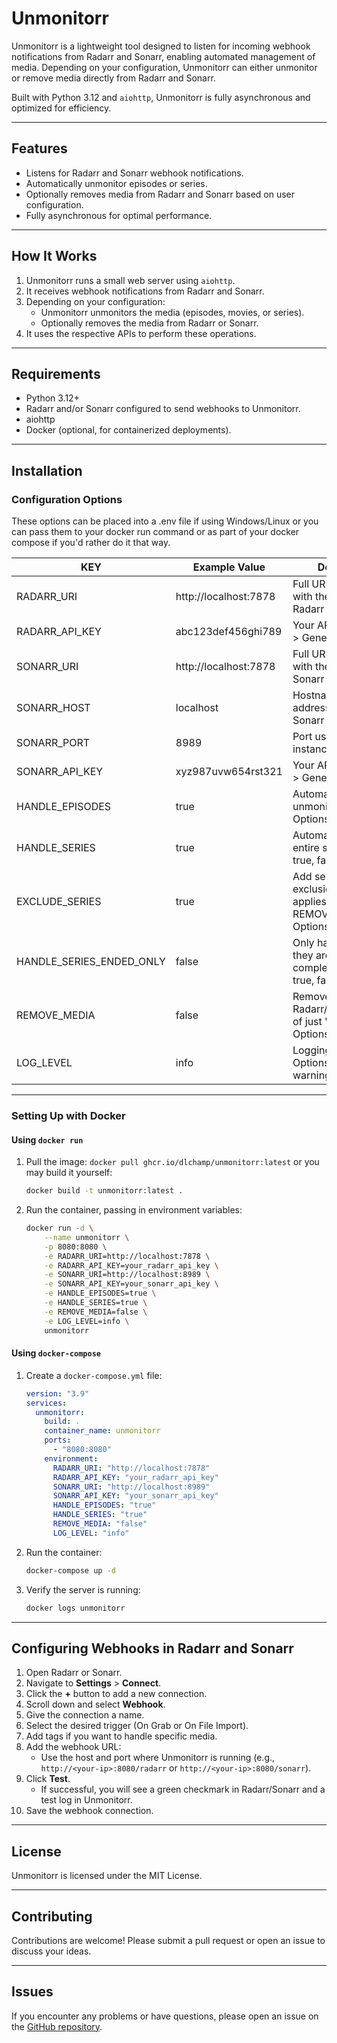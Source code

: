 # Unmonitorr

Unmonitorr is a lightweight tool designed to listen for incoming webhook notifications from Radarr and Sonarr, enabling automated management of media. Depending on your configuration, Unmonitorr can either unmonitor or remove media directly from Radarr and Sonarr.

Built with Python 3.12 and `aiohttp`, Unmonitorr is fully asynchronous and optimized for efficiency. 

---

## Features
- Listens for Radarr and Sonarr webhook notifications.
- Automatically unmonitor episodes or series.
- Optionally removes media from Radarr and Sonarr based on user configuration.
- Fully asynchronous for optimal performance.

---

## How It Works
1. Unmonitorr runs a small web server using `aiohttp`.
2. It receives webhook notifications from Radarr and Sonarr.
3. Depending on your configuration:
   - Unmonitorr unmonitors the media (episodes, movies, or series).
   - Optionally removes the media from Radarr or Sonarr.
4. It uses the respective APIs to perform these operations.

---

## Requirements
- Python 3.12+
- Radarr and/or Sonarr configured to send webhooks to Unmonitorr.
- aiohttp
- Docker (optional, for containerized deployments).

---

## Installation

### Configuration Options
These options can be placed into a .env file if using Windows/Linux or you can pass them to your docker run
command or as part of your docker compose if you'd rather do it that way.

| KEY                       | Example Value         | Description                                                                                   |
|---------------------------|-----------------------|-----------------------------------------------------------------------------------------------|
| RADARR_URI                | http://localhost:7878 | Full URL or hostname with the port to your Radarr instance                                    |
| RADARR_API_KEY            | abc123def456ghi789    | Your API Key (Settings > General > API Key)                                                   |
| SONARR_URI                | http://localhost:7878 | Full URL or hostname with the port to your Sonarr instance                                    |
| SONARR_HOST               | localhost             | Hostname or IP address for your Sonarr instance                                               |
| SONARR_PORT               | 8989                  | Port used by your instance of Sonarr                                                          |
| SONARR_API_KEY            | xyz987uvw654rst321    | Your API Key (Settings > General > API Key)                                                   |
| HANDLE_EPISODES           | true                  | Automatically unmonitor episodes. Options: true, false                                        |
| HANDLE_SERIES             | true                  | Automatically handle entire series. Options: true, false                                      |
| EXCLUDE_SERIES            | true                  | Add series to import exclusion list. Only applies if REMOVE_MEDIA=true. Options: true, false  |
| HANDLE_SERIES_ENDED_ONLY  | false                 | Only handle series if they are ended and complete. Options: true, false                       |
| REMOVE_MEDIA              | false                 | Remove media from Radarr/Sonarr instead of just "Unmonitor". Options: true, false             |
| LOG_LEVEL                 | info                  | Logging level. Options: debug, info, warning, error, critical                                 |

---

### Setting Up with Docker
#### Using `docker run`
1. Pull the image: `docker pull ghcr.io/dlchamp/unmonitorr:latest` or you may build it yourself:
    ```bash
    docker build -t unmonitorr:latest .
    ```

2. Run the container, passing in environment variables:
    ```bash
    docker run -d \
        --name unmonitorr \
        -p 8080:8080 \
        -e RADARR_URI=http://localhost:7878 \
        -e RADARR_API_KEY=your_radarr_api_key \
        -e SONARR_URI=http://localhost:8989 \
        -e SONARR_API_KEY=your_sonarr_api_key \
        -e HANDLE_EPISODES=true \
        -e HANDLE_SERIES=true \
        -e REMOVE_MEDIA=false \
        -e LOG_LEVEL=info \
        unmonitorr
    ```

#### Using `docker-compose`
1. Create a `docker-compose.yml` file:
    ```yaml
    version: "3.9"
    services:
      unmonitorr:
        build: .
        container_name: unmonitorr
        ports:
          - "8080:8080"
        environment:
          RADARR_URI: "http://localhost:7878"
          RADARR_API_KEY: "your_radarr_api_key"
          SONARR_URI: "http://localhost:8989"
          SONARR_API_KEY: "your_sonarr_api_key"
          HANDLE_EPISODES: "true"
          HANDLE_SERIES: "true"
          REMOVE_MEDIA: "false"
          LOG_LEVEL: "info"
    ```

2. Run the container:
    ```bash
    docker-compose up -d
    ```

3. Verify the server is running:
    ```bash
    docker logs unmonitorr
    ```

---

## Configuring Webhooks in Radarr and Sonarr
1. Open Radarr or Sonarr.
2. Navigate to **Settings** > **Connect**.
3. Click the **+** button to add a new connection.
4. Scroll down and select **Webhook**.
5. Give the connection a name.
6. Select the desired trigger (On Grab or On File Import).
7. Add tags if you want to handle specific media.
8. Add the webhook URL:
   - Use the host and port where Unmonitorr is running (e.g., `http://<your-ip>:8080/radarr` or `http://<your-ip>:8080/sonarr`).
9. Click **Test**.
   - If successful, you will see a green checkmark in Radarr/Sonarr and a test log in Unmonitorr.
10. Save the webhook connection.

---


## License
Unmonitorr is licensed under the MIT License.

---

## Contributing
Contributions are welcome! Please submit a pull request or open an issue to discuss your ideas.

---

## Issues
If you encounter any problems or have questions, please open an issue on the [GitHub repository](https://github.com/dlchamp/unmonitorr/issues).
